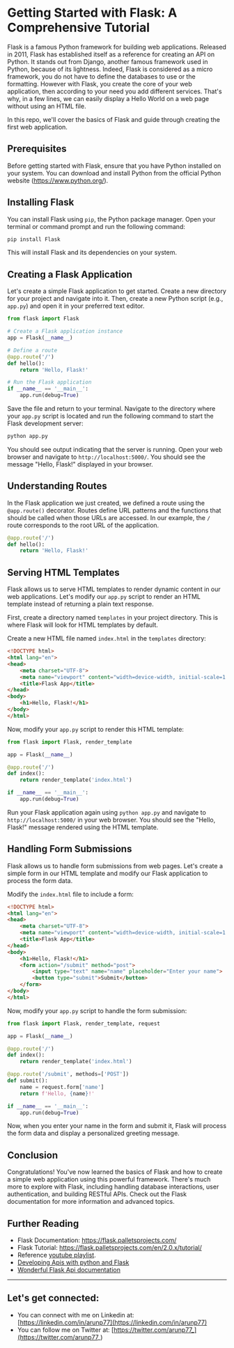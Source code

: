 # Getting Started with Flask: A Comprehensive Tutorial

Flask is a famous Python framework for building web applications. Released in 2011, Flask has established itself as a reference for creating an API on Python. It stands out from Django, another famous framework used in Python, because of its lightness. Indeed, Flask is considered as a micro framework, you do not have to define the databases to use or the formatting. However with Flask, you create the core of your web application, then according to your need you add different services. That's why, in a few lines, we can easily display a Hello World on a web page without using an HTML file.

In this repo, we'll cover the basics of Flask and guide through creating the first web application.

## Prerequisites

Before getting started with Flask, ensure that you have Python installed on your system. You can download and install Python from the official Python website (https://www.python.org/).

## Installing Flask

You can install Flask using `pip`, the Python package manager. Open your terminal or command prompt and run the following command:

```bash
pip install Flask
```

This will install Flask and its dependencies on your system.

## Creating a Flask Application

Let's create a simple Flask application to get started. Create a new directory for your project and navigate into it. Then, create a new Python script (e.g., `app.py`) and open it in your preferred text editor.

```python
from flask import Flask

# Create a Flask application instance
app = Flask(__name__)

# Define a route
@app.route('/')
def hello():
    return 'Hello, Flask!'

# Run the Flask application
if __name__ == '__main__':
    app.run(debug=True)
```

Save the file and return to your terminal. Navigate to the directory where your `app.py` script is located and run the following command to start the Flask development server:

```bash
python app.py
```

You should see output indicating that the server is running. Open your web browser and navigate to `http://localhost:5000/`. You should see the message "Hello, Flask!" displayed in your browser.

## Understanding Routes

In the Flask application we just created, we defined a route using the `@app.route()` decorator. Routes define URL patterns and the functions that should be called when those URLs are accessed. In our example, the `/` route corresponds to the root URL of the application.

```python
@app.route('/')
def hello():
    return 'Hello, Flask!'
```

## Serving HTML Templates

Flask allows us to serve HTML templates to render dynamic content in our web applications. Let's modify our `app.py` script to render an HTML template instead of returning a plain text response.

First, create a directory named `templates` in your project directory. This is where Flask will look for HTML templates by default.

Create a new HTML file named `index.html` in the `templates` directory:

```html
<!DOCTYPE html>
<html lang="en">
<head>
    <meta charset="UTF-8">
    <meta name="viewport" content="width=device-width, initial-scale=1.0">
    <title>Flask App</title>
</head>
<body>
    <h1>Hello, Flask!</h1>
</body>
</html>
```

Now, modify your `app.py` script to render this HTML template:

```python
from flask import Flask, render_template

app = Flask(__name__)

@app.route('/')
def index():
    return render_template('index.html')

if __name__ == '__main__':
    app.run(debug=True)
```

Run your Flask application again using `python app.py` and navigate to `http://localhost:5000/` in your web browser. You should see the "Hello, Flask!" message rendered using the HTML template.

## Handling Form Submissions

Flask allows us to handle form submissions from web pages. Let's create a simple form in our HTML template and modify our Flask application to process the form data.

Modify the `index.html` file to include a form:

```html
<!DOCTYPE html>
<html lang="en">
<head>
    <meta charset="UTF-8">
    <meta name="viewport" content="width=device-width, initial-scale=1.0">
    <title>Flask App</title>
</head>
<body>
    <h1>Hello, Flask!</h1>
    <form action="/submit" method="post">
        <input type="text" name="name" placeholder="Enter your name">
        <button type="submit">Submit</button>
    </form>
</body>
</html>
```

Now, modify your `app.py` script to handle the form submission:

```python
from flask import Flask, render_template, request

app = Flask(__name__)

@app.route('/')
def index():
    return render_template('index.html')

@app.route('/submit', methods=['POST'])
def submit():
    name = request.form['name']
    return f'Hello, {name}!'

if __name__ == '__main__':
    app.run(debug=True)
```

Now, when you enter your name in the form and submit it, Flask will process the form data and display a personalized greeting message.

## Conclusion

Congratulations! You've now learned the basics of Flask and how to create a simple web application using this powerful framework. There's much more to explore with Flask, including handling database interactions, user authentication, and building RESTful APIs. Check out the Flask documentation for more information and advanced topics.

## Further Reading

- Flask Documentation: https://flask.palletsprojects.com/
- Flask Tutorial: https://flask.palletsprojects.com/en/2.0.x/tutorial/
- Reference [youtube playlist](https://www.youtube.com/watch?v=MwZwr5Tvyxo&list=PL-osiE80TeTs4UjLw5MM6OjgkjFeUxCYH&index=1).
- [Developing Apis with python and Flask](https://auth0.com/blog/developing-restful-apis-with-python-and-flask/)
- [Wonderful Flask Api documentation](https://flask.palletsprojects.com/en/latest/api/)

---
## Let's get connected:
- You can connect with me on Linkedin at: [https://linkedin.com/in/arunp77](https://linkedin.com/in/arunp77)
- You can follow me on Twitter at: [https://twitter.com/arunp77_](https://twitter.com/arunp77_)